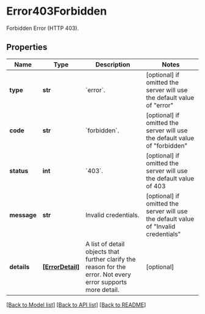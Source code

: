 # Error403Forbidden

Forbidden Error (HTTP 403).

## Properties
Name | Type | Description | Notes
------------ | ------------- | ------------- | -------------
**type** | **str** | &#x60;error&#x60;. | [optional]  if omitted the server will use the default value of "error"
**code** | **str** | &#x60;forbidden&#x60;. | [optional]  if omitted the server will use the default value of "forbidden"
**status** | **int** | &#x60;403&#x60;. | [optional]  if omitted the server will use the default value of 403
**message** | **str** | Invalid credentials. | [optional]  if omitted the server will use the default value of "Invalid credentials"
**details** | [**[ErrorDetail]**](ErrorDetail.md) | A list of detail objects that further clarify the reason for the error. Not every error supports more detail. | [optional] 

[[Back to Model list]](../README.md#documentation-for-models) [[Back to API list]](../README.md#documentation-for-api-endpoints) [[Back to README]](../README.md)


